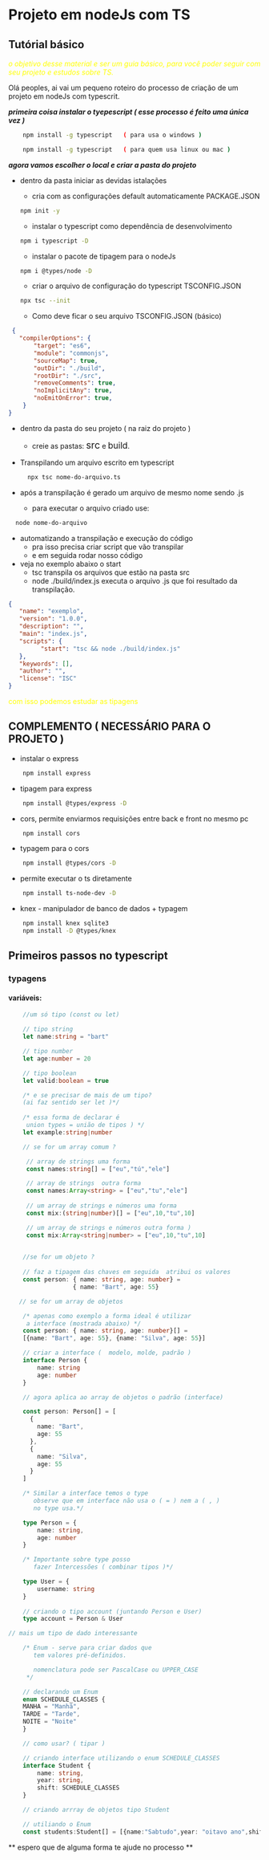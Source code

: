 
# Projeto em nodeJs com TS
## Tutórial básico

<p style=color:yellow;font-style:italic>o objetivo desse material e ser um guia básico, para você poder seguir com seu projeto e estudos sobre TS.<p>

<p>
Olá peoples, ai vai um pequeno roteiro do processo de criação de um projeto em nodeJs com typescrit.
</p>

***primeira coisa instalar o tyepescript ( esse processo é feito uma única vez )***

```bash
    npm install -g typescript   ( para usa o windows )

    npm install -g typescript   ( para quem usa linux ou mac )
```    

***agora vamos escolher o local e criar a pasta do projeto***

- dentro da pasta iniciar as devidas istalações 

    - cria com as configurações default automaticamente PACKAGE.JSON
    ```bash
    npm init -y
    ```   
    - instalar o typescript como dependência de desenvolvimento 
    ```bash
    npm i typescript -D         
    ```

    - instalar o pacote de tipagem para o nodeJs 
    ```bash
    npm i @types/node -D        
    ```

    - criar o arquivo de configuração do typescript TSCONFIG.JSON 
    ``` bash 
    npx tsc --init
    ```              
  - Como deve ficar o seu arquivo TSCONFIG.JSON (básico)

 ```JSON
  {
    "compilerOptions": {
        "target": "es6",       
        "module": "commonjs", 
        "sourceMap": true,    
        "outDir": "./build",  
        "rootDir": "./src",        
        "removeComments": true,    
        "noImplicitAny": true,     
        "noEmitOnError": true,     
     }
}
```

  - dentro da pasta do seu projeto ( na raiz do projeto )
    - creie as pastas:  <span style=font-size:19px> src</span> e
    <span style=font-size:17px>build</span>.


- Transpilando um arquivo escrito em typescript

  ```bash
    npx tsc nome-do-arquivo.ts
  ```
- após a transpilação é gerado um arquivo de mesmo nome sendo .js
  - para executar o arquivo criado use:

```bash
  node nome-do-arquivo
```
- automatizando a transpilação e execução do código 
  - pra isso precisa criar script que vão transpilar
  - e em seguida rodar nosso código
- veja no exemplo abaixo o start 
  - tsc transpila os arquivos que estão na pasta src
  - node ./build/index.js executa o arquivo .js que 
    foi resultado da transpilação.
```json
{
   "name": "exemplo",
   "version": "1.0.0",
   "description": "",
   "main": "index.js",
   "scripts": {
		 "start": "tsc && node ./build/index.js"
   },
   "keywords": [],
   "author": "",
   "license": "ISC"
}
```
  <p style=color:yellow>com isso podemos estudar as tipagens</p>

## COMPLEMENTO ( NECESSÁRIO PARA O PROJETO )

  - instalar o express  
```bash
    npm install express   
```
  - tipagem para express 
```bash
    npm install @types/express -D 
```
  - cors, permite enviarmos requisições entre back e front no mesmo pc  
```bash
    npm install cors     
```         
  - typagem para o cors 
```bash
    npm install @types/cors -D    
```
  - permite executar o ts diretamente
```bash
    npm install ts-node-dev -D    
```
  - knex - manipulador de banco de dados + typagem
```bash
    npm install knex sqlite3      
    npm install -D @types/knex    
```


## Primeiros passos no typescript

### typagens

#### variáveis:

```ts
    //um só tipo (const ou let)

    // tipo string
    let name:string = "bart"

    // tipo number
    let age:number = 20

    // tipo boolean
    let valid:boolean = true

    /* e se precisar de mais de um tipo? 
    (ai faz sentido ser let )*/
     
    /* essa forma de declarar é 
     union types = união de tipos ) */
    let example:string|number    

    // se for um array comum ?

     // array de strings uma forma
     const names:string[] = ["eu","tú","ele"] 

     // array de strings  outra forma
     const names:Array<string> = ["eu","tu","ele"]  
  
     // um array de strings e números uma forma 
     const mix:(string|number)[] = ["eu",10,"tu",10]       

     // um array de strings e números outra forma )
     const mix:Array<string|number> = ["eu",10,"tu",10]    

    
    //se for um objeto ?
    
    // faz a tipagem das chaves em seguida  atribui os valores    
    const person: { name: string, age: number} = 
                  { name: "Bart", age: 55}

   // se for um array de objetos 

    /* apenas como exemplo a forma ideal é utilizar 
     a interface (mostrada abaixo) */ 
    const person: { name: string, age: number}[] = 
    [{name: "Bart", age: 55}, {name: "Silva", age: 55}] 

    // criar a interface (  modelo, molde, padrão )
    interface Person { 
        name: string
        age: number
    }

    // agora aplica ao array de objetos o padrão (interface) 

    const person: Person[] = [
      {
        name: "Bart",
        age: 55
      },
      {
        name: "Silva",
        age: 55
      }
    ] 

    /* Similar a interface temos o type 
       observe que em interface não usa o ( = ) nem a ( , ) 
       no type usa.*/

    type Person = {
        name: string,
        age: number
    }

    /* Importante sobre type posso 
       fazer Intercessões ( combinar tipos )*/

    type User = {
        username: string
    }
    
    // criando o tipo account (juntando Person e User)
    type account = Person & User

// mais um tipo de dado interessante

    /* Enum - serve para criar dados que 
       tem valores pré-definidos.

       nomenclatura pode ser PascalCase ou UPPER_CASE
     */

    // declarando um Enum     
    enum SCHEDULE_CLASSES {
    MANHA = "Manhã",
    TARDE = "Tarde",
    NOITE = "Noite"
    }

    // como usar? ( tipar )

    // criando interface utilizando o enum SCHEDULE_CLASSES
    interface Student {
        name: string,
        year: string,
        shift: SCHEDULE_CLASSES
    }

    // criando arrray de objetos tipo Student 

    // utiliando o Enum
    const students:Student[] = [{name:"Sabtudo",year: "oitavo ano",shift:SCHEDULE_CLASSES.MANHA}]

```

** espero que de alguma forma te ajude no processo **

    


 

    
  
    


 
